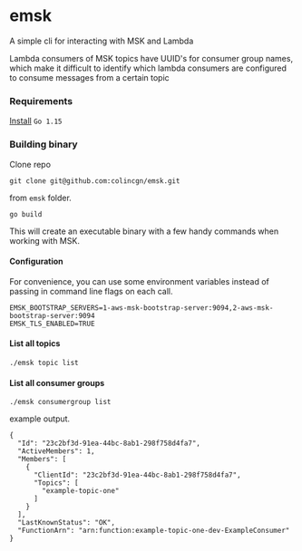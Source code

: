 # emsk
A simple cli for interacting with MSK and Lambda

Lambda consumers of MSK topics have UUID's for consumer group names, which make it difficult to identify which lambda consumers are configured to consume messages from a certain topic


### Requirements
[Install](https://formulae.brew.sh/formula/go) `Go 1.15`

### Building binary

Clone repo

```
git clone git@github.com:colincgn/emsk.git
```

from `emsk` folder.

```
go build
```

This will create an executable binary with a few handy commands when working with MSK.

#### Configuration

For convenience, you can use some environment variables instead of passing in command line flags on each call.

```
EMSK_BOOTSTRAP_SERVERS=1-aws-msk-bootstrap-server:9094,2-aws-msk-bootstrap-server:9094
EMSK_TLS_ENABLED=TRUE
```


#### List all topics
```
./emsk topic list
```

#### List all consumer groups
```
./emsk consumergroup list
``` 

example output.

```
{
  "Id": "23c2bf3d-91ea-44bc-8ab1-298f758d4fa7",
  "ActiveMembers": 1,
  "Members": [
    {
      "ClientId": "23c2bf3d-91ea-44bc-8ab1-298f758d4fa7",
      "Topics": [
        "example-topic-one"
      ]
    }
  ],
  "LastKnownStatus": "OK",
  "FunctionArn": "arn:function:example-topic-one-dev-ExampleConsumer"
}
```
